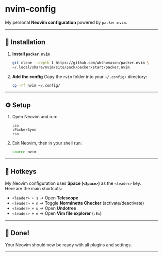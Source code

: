# nvim-config

My personal **Neovim configuration** powered by `packer.nvim`.

---

## 🚀 Installation

1. **Install `packer.nvim`**

   ```bash
   git clone --depth 1 https://github.com/wbthomason/packer.nvim \
   ~/.local/share/nvim/site/pack/packer/start/packer.nvim
   ```

2. **Add the config**
   Copy the `nvim` folder into your `~/.config/` directory:

   ```bash
   cp -rf nvim ~/.config/
   ```

---

## ⚙️ Setup

1. Open Neovim and run:

   ```vim
   :so
   :PackerSync
   :so
   ```

2. Exit Neovim, then in your shell run:

   ```bash
   source nvim
   ```

---

## 🔑 Hotkeys

My Neovim configuration uses **Space (`<Space>`)** as the `<leader>` key.  
Here are the main shortcuts:

- `<leader> + s` → Open **Telescope**
- `<leader> + n` → Toggle **Norminette Checker** (activate/deactivate)
- `<leader> + u` → Open **Undotree**
- `<leader> + e` → Open **Vim file explorer** (`:Ex`)

---

## 🎉 Done!

Your Neovim should now be ready with all plugins and settings.

---